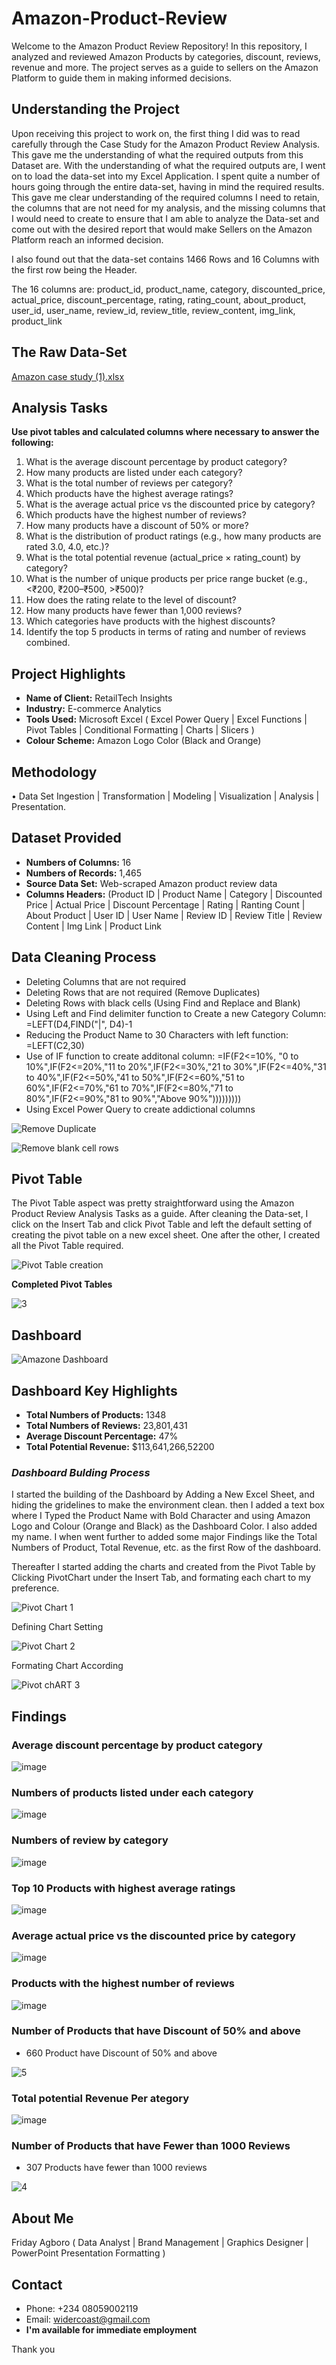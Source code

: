 # **Amazon-Product-Review**
Welcome to the Amazon Product Review Repository! In this repository, I analyzed and reviewed Amazon Products by categories, discount, reviews, revenue and more. The project serves as a guide to sellers on the Amazon Platform to guide them in making informed decisions.

## Understanding the Project
Upon receiving this project to work on, the first thing I did was to read carefully through the Case Study for the Amazon Product Review Analysis. This gave me the understanding of what the required outputs from this Dataset are. With the understanding of what the required outputs are, I went on to load the data-set into my Excel Application. I spent quite a number of hours going through the entire data-set, having in mind the required results. This gave me clear understanding of the required columns I need to retain, the columns that are not need for my analysis, and the missing columns that I would need to create to ensure that I am able to analyze the Data-set and come out with the desired report that would make Sellers on the Amazon Platform reach an informed decision.

I also found out that the data-set contains 1466 Rows and 16 Columns with the first row being the Header.

The 16 columns are: product_id, product_name, category, discounted_price, actual_price, discount_percentage, rating, rating_count, about_product, user_id, user_name, review_id, review_title, review_content, img_link, product_link

## The Raw Data-Set

[Amazon case study (1).xlsx](https://github.com/user-attachments/files/21488526/Amazon.case.study.1.xlsx)


## Analysis Tasks

**Use pivot tables and calculated columns where necessary to answer the following:**
1. What is the average discount percentage by product category? 
2. How many products are listed under each category? 
3. What is the total number of reviews per category?  
4. Which products have the highest average ratings? 
5. What is the average actual price vs the discounted price by category? 
6. Which products have the highest number of reviews? 
7. How many products have a discount of 50% or more? 
8. What is the distribution of product ratings (e.g., how many products are rated 3.0, 
4.0, etc.)? 
9. What is the total potential revenue (actual_price × rating_count) by category? 
10. What is the number of unique products per price range bucket (e.g., <₹200, 
₹200–₹500, >₹500)? 
11. How does the rating relate to the level of discount? 
12. How many products have fewer than 1,000 reviews? 
13. Which categories have products with the highest discounts? 
14. Identify the top 5 products in terms of rating and number of reviews combined. 


## Project Highlights
- **Name of Client:** RetailTech Insights
- **Industry:** E-commerce Analytics
- **Tools Used:** Microsoft Excel ( Excel Power Query | Excel Functions | Pivot Tables |  Conditional Formatting |  Charts | Slicers )
- **Colour Scheme:** Amazon Logo Color (Black and Orange)

## Methodology
•	Data Set Ingestion  |  Transformation  |  Modeling  |  Visualization |  Analysis  |  Presentation.


## Dataset Provided
- **Numbers of Columns:** 16
- **Numbers of Records:** 1,465
- **Source Data Set:** Web-scraped Amazon product review data
- **Columns Headers:** (Product ID  |  Product Name  |  Category  | Discounted Price  | Actual Price  |  Discount Percentage  | Rating  |  Ranting Count  | About Product  |  User ID  | User Name | Review ID  |  Review Title  |  Review Content  |  Img Link  |  Product Link


## Data Cleaning Process
- Deleting Columns that are not required
- Deleting Rows that are not required (Remove Duplicates)
- Deleting Rows with black cells (Using Find and Replace and Blank)
- Using Left and Find delimiter function to Create a new Category Column: =LEFT(D4,FIND("|", D4)-1
- Reducing the Product Name to 30 Characters with left function: =LEFT(C2,30)
- Use of IF function to create additonal column: =IF(F2<=10%, "0  to 10%",IF(F2<=20%,"11 to 20%",IF(F2<=30%,"21 to 30%",IF(F2<=40%,"31 to 40%",IF(F2<=50%,"41 to 50%",IF(F2<=60%,"51 to 60%",IF(F2<=70%,"61 to 70%",IF(F2<=80%,"71 to 80%",IF(F2<=90%,"81 to 90%","Above 90%")))))))))
- Using Excel Power Query to create addictional columns
  
![Remove Duplicate](https://github.com/user-attachments/assets/553701a5-10cf-4a82-87ea-ac3bb21e4e94)

![Remove blank cell rows](https://github.com/user-attachments/assets/6aa9aa89-9598-42ca-98e9-0a093fc3c778)


## Pivot Table
The Pivot Table aspect was pretty straightforward using the Amazon Product Review Analysis Tasks as a guide. 
After cleaning the Data-set, I click on the Insert Tab and click Pivot Table and left the default setting of creating the pivot table on a new excel sheet.
One after the other, I created all the Pivot Table required.

![Pivot Table creation](https://github.com/user-attachments/assets/a84a8e8b-99d0-481c-bc25-5db993da0a3f)


**Completed Pivot Tables**

![3](https://github.com/user-attachments/assets/5f6fb614-8677-46c6-befb-98f6b0f4e526)


## Dashboard

![Amazone Dashboard](https://github.com/user-attachments/assets/b607e312-ed8e-4324-8eab-f85215c929d4)


## Dashboard Key Highlights
- **Total Numbers of Products:** 1348
- **Total Numbers of Reviews:** 23,801,431
- **Average Discount Percentage:** 47%
- **Total Potential Revenue:** $113,641,266,52200  

### *Dashboard Bulding Process*

I started the building of the Dashboard by Adding a New Excel Sheet, and hiding the gridelines to make the environment clean. then I added a text box where I Typed the Product Name with Bold Character and using Amazon Logo and Colour (Orange and Black) as the Dashboard Color. I also added my name. I when went further to added some major Findings like the Total Numbers of Product, Total Revenue, etc. as the first Row of the dashboard.

Thereafter I started adding the charts and created from the Pivot Table by Clicking PivotChart under the Insert Tab, and formating each chart to my preference. 

![Pivot Chart 1](https://github.com/user-attachments/assets/019cddde-de1d-4298-aa21-805f98d217a2)

Defining Chart Setting

![Pivot Chart 2](https://github.com/user-attachments/assets/b1027742-9869-40fc-818c-41d4e5da414f)

Formating Chart According

![Pivot chART 3](https://github.com/user-attachments/assets/13c2ce2b-81a9-48ab-8511-314f21823ea7)



## Findings

### **Average discount percentage by product category**

![image](https://github.com/user-attachments/assets/a646f3d3-c7b0-4f97-b891-5d3bb2b00a41)

### **Numbers of products listed under each category**

![image](https://github.com/user-attachments/assets/ea063fc7-483a-4dc1-aa1c-1aa180df3fc3)

### **Numbers of review by category**

![image](https://github.com/user-attachments/assets/2c43d281-3608-4c55-ae94-6491092e0129)

### **Top 10 Products with highest average ratings**  

![image](https://github.com/user-attachments/assets/d71d1f06-4220-479e-b8e0-95a61049312f)

### **Average actual price vs the discounted price by category**

![image](https://github.com/user-attachments/assets/83feca03-acea-4870-8945-f4a727feb9e4)

### **Products with the highest number of reviews**

![image](https://github.com/user-attachments/assets/665ba550-a840-4bc6-876b-91b632d78904)

### **Number of Products that have Discount of 50% and above**

- 660 Product have Discount of 50% and above

![5](https://github.com/user-attachments/assets/414106df-810f-49e2-867e-12d4f0805e7e)


### **Total potential Revenue Per ategory**

![image](https://github.com/user-attachments/assets/f6763fa8-ce89-4d6d-b305-3ea9e07abeed)


###  **Number of Products that have Fewer than 1000 Reviews**

- 307 Products have fewer than 1000 reviews

![4](https://github.com/user-attachments/assets/ed704d88-6f51-4d8a-afe2-acc66d49ee09)


## About Me
Friday Agboro (  Data Analyst  |  Brand Management  |  Graphics Designer | PowerPoint Presentation Formatting )

## Contact
- Phone: +234 08059002119
- Email: widercoast@gmail.com
- **I'm available for immediate employment**


Thank you
